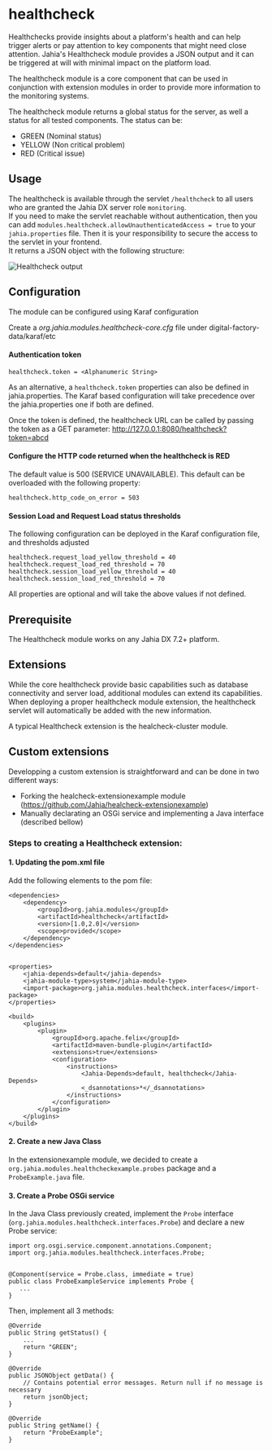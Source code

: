 # healthcheck

Healthchecks provide insights about a platform's health and can help trigger alerts or pay attention to key components that might need close attention. Jahia's Healthcheck module provides a JSON output and it can be triggered at will with minimal impact on the platform load.

The healthcheck module is a core component that can be used in conjunction with extension modules in order to provide more information to the monitoring systems.

The healthcheck module returns a global status for the server, as well a status for all tested components. The status can be:
 * GREEN (Nominal status)
 * YELLOW (Non critical problem)
 * RED (Critical issue)

## Usage

The healthcheck is available through the servlet `/healthcheck` to all users who are granted the Jahia DX server role `monitoring`.  
If you need to make the servlet reachable without authentication, then you can add `modules.healthcheck.allowUnauthenticatedAccess = true` 
to your `jahia.properties` file. Then it is your responsibility to secure the access to the servlet in your frontend.   
It returns a JSON object with the following structure:

![Healthcheck output](./images/output.png)

## Configuration

The module can be configured using Karaf configuration

Create a *org.jahia.modules.healthcheck-core.cfg* file under digital-factory-data/karaf/etc

#### Authentication token

```
healthcheck.token = <Alphanumeric String>
```

As an alternative, a `healthcheck.token` properties can also be defined in jahia.properties. The Karaf based configuration will take precedence over the jahia.properties one if both are defined.

Once the token is defined, the healthcheck URL can be called by passing the token as a GET parameter:
http://127.0.0.1:8080/healthcheck?token=abcd

#### Configure the HTTP code returned when the healthcheck is RED

The default value is 500 (SERVICE UNAVAILABLE). This default can be overloaded with the following property:

```
healthcheck.http_code_on_error = 503
```

#### Session Load and Request Load status thresholds

The following configuration can be deployed in the Karaf configuration file, and thresholds adjusted

```
healthcheck.request_load_yellow_threshold = 40
healthcheck.request_load_red_threshold = 70
healthcheck.session_load_yellow_threshold = 40
healthcheck.session_load_red_threshold = 70
```

All properties are optional and will take the above values if not defined.

## Prerequisite

The Healthcheck module works on any Jahia DX 7.2+ platform.

## Extensions

While the core healthcheck provide basic capabilities such as database connectivity and server load, additional modules can extend its capabilities. When deploying a proper healthcheck module extension, the healthcheck servlet will automatically be added with the new information. 

A typical Healthcheck extension is the healcheck-cluster module.

## Custom extensions

Developping a custom extension is straightforward and can be done in two different ways:
 - Forking the healcheck-extensionexample module (https://github.com/Jahia/healcheck-extensionexample)
 - Manually declarating an OSGi service and implementing a Java interface (described bellow)
 
### Steps to creating a Healthcheck extension:
#### 1. Updating the pom.xml file
 
Add the following elements to the pom file:
 
    <dependencies>
        <dependency>
            <groupId>org.jahia.modules</groupId>
            <artifactId>healthcheck</artifactId>
            <version>[1.0,2.0]</version>
            <scope>provided</scope>
        </dependency>
    </dependencies>


    <properties>
        <jahia-depends>default</jahia-depends>
        <jahia-module-type>system</jahia-module-type>
        <import-package>org.jahia.modules.healthcheck.interfaces</import-package>
    </properties>

    <build>
        <plugins>
            <plugin>
                <groupId>org.apache.felix</groupId>
                <artifactId>maven-bundle-plugin</artifactId>
                <extensions>true</extensions>
                <configuration>
                    <instructions>
                        <Jahia-Depends>default, healthcheck</Jahia-Depends>
                        <_dsannotations>*</_dsannotations>
                    </instructions>
                </configuration>
            </plugin>
        </plugins>
    </build>
    
 #### 2. Create a new Java Class
 
 In the extensionexample module, we decided to create a `org.jahia.modules.healthcheckexample.probes` package and a `ProbeExample.java` file.
 
 #### 3. Create a Probe OSGi service
 
In the Java Class previously created, implement the `Probe` interface (`org.jahia.modules.healthcheck.interfaces.Probe`) and declare a new Probe service:  

```
import org.osgi.service.component.annotations.Component;
import org.jahia.modules.healthcheck.interfaces.Probe;


@Component(service = Probe.class, immediate = true)
public class ProbeExampleService implements Probe {
   ...
}
```

Then, implement all 3 methods:

```
@Override
public String getStatus() {
    ...
    return "GREEN";
}

@Override
public JSONObject getData() {
    // Contains potential error messages. Return null if no message is necessary
    return jsonObject;
}

@Override
public String getName() {
    return "ProbeExample";
}
```
